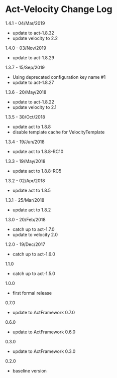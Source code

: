 # Act-Velocity Change Log

1.4.1 - 04/Mar/2019
* update to act-1.8.32
* update velocity to 2.2

1.4.0 - 03/Nov/2019
* update to act-1.8.29

1.3.7 - 15/Sep/2019
* Using deprecated configuration key name #1
* update to act-1.8.27

1.3.6 - 20/May/2018
* update to act-1.8.22
* update velocity to 2.1

1.3.5 - 30/Oct/2018
* update act to 1.8.8
* disable template cache for VelocityTemplate

1.3.4 - 19/Jun/2018
* update act to 1.8.8-RC10

1.3.3 - 19/May/2018
* update act to 1.8.8-RC5

1.3.2 - 02/Apr/2018
* update act to 1.8.5

1.3.1 - 25/Mar/2018
* update act to 1.8.2

1.3.0 - 20/Feb/2018
* catch up to act-1.7.0
* update to velocity 2.0

1.2.0 - 19/Dec/2017
* catch up to act-1.6.0

1.1.0
* catch up to act-1.5.0

1.0.0
- first formal release

0.7.0
  - update to ActFramework 0.7.0

0.6.0
  - update to ActFramework 0.6.0

0.3.0
  - update to ActFramework 0.3.0

0.2.0
  - baseline version
